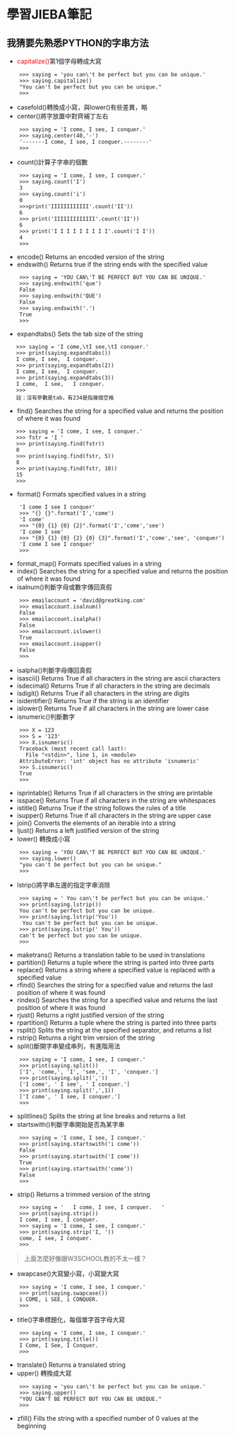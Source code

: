 # 學習JIEBA筆記
## 我猜要先熟悉PYTHON的字串方法
* <span style="color:red">capitalize()</span>第1個字母轉成大寫
```
    >>> saying = 'you can\'t be perfect but you can be unique.'
    >>> saying.capitalize()
    "You can't be perfect but you can be unique."
    >>>
```
* casefold()轉換成小寫，與lower()有些差異，略
* center()將字放置中對齊補丁左右
```
    >>> saying = 'I come, I see, I conquer.'
    >>> saying.center(40,'-')
    '-------I come, I see, I conquer.--------'
    >>>
```
* count()計算子字串的個數
```
    >>> saying = 'I come, I see, I conquer.'
    >>> saying.count('I')                   
    3
    >>> saying.count('i')
    0
    >>>print('IIIIIIIIIIII'.count('II'))
    6
    >>> print('IIIIIIIIIIIII'.count('II'))
    6
    >>> print('I I I I I I I I I'.count('I I'))
    4
    >>>
```
* encode()	Returns an encoded version of the string
* endswith()	Returns true if the string ends with the specified value
```
    >>> saying = 'YOU CAN\'T BE PERFECT BUT YOU CAN BE UNIQUE.'
    >>> saying.endswith('que')
    False
    >>> saying.endswith('QUE') 
    False
    >>> saying.endswith('.')   
    True
    >>>
```
* expandtabs()	Sets the tab size of the string
 ```
    >>> saying = 'I come,\tI see,\tI conquer.'
    >>> print(saying.expandtabs())
    I come, I see,  I conquer.
    >>> print(saying.expandtabs(2))
    I come, I see,  I conquer.
    >>> print(saying.expandtabs(3))
    I come,  I see,   I conquer.
    >>>
    註：沒有參數是tab，有234是指幾個空格
```
* find()	Searches the string for a specified value and returns the position of where it was found
 ```
    >>> saying = 'I come, I see, I conquer.'
    >>> fstr = 'I '
    >>> print(saying.find(fstr))
    0
    >>> print(saying.find(fstr, 5))
    8
    >>> print(saying.find(fstr, 10))
    15
    >>>
```
* format()	Formats specified values in a string
```
    'I come I see I conquer'
    >>> "{} {}".format('I','come')
    'I come'
    >>> "{0} {1} {0} {2}".format('I','come','see')
    'I come I see'
    >>> "{0} {1} {0} {2} {0} {3}".format('I','come','see', 'conquer')
    'I come I see I conquer'
    >>>
```
* format_map()	Formats specified values in a string
* index()	Searches the string for a specified value and returns the position of where it was found
* isalnum()判斷字母或數字傳回真假
```
    >>> emailaccount = 'david@greatking.com'
    >>> emailaccount.isalnum()
    False
    >>> emailaccount.isalpha() 
    False
    >>> emailaccount.islower() 
    True
    >>> emailaccount.isupper()
    False
    >>>
```
* isalpha()判斷字母傳回真假
* isascii()	Returns True if all characters in the string are ascii characters
* isdecimal()	Returns True if all characters in the string are decimals
* isdigit()	Returns True if all characters in the string are digits
* isidentifier()	Returns True if the string is an identifier
* islower()	Returns True if all characters in the string are lower case
* isnumeric()判斷數字
```
    >>> X = 123
    >>> S = '123'
    >>> X.isnumeric()
    Traceback (most recent call last):
      File "<stdin>", line 1, in <module>
    AttributeError: 'int' object has no attribute 'isnumeric'
    >>> S.isnumeric()
    True
    >>>
```
* isprintable()	Returns True if all characters in the string are printable
* isspace()	Returns True if all characters in the string are whitespaces
* istitle()	Returns True if the string follows the rules of a title
* isupper()	Returns True if all characters in the string are upper case
* join()	Converts the elements of an iterable into a string
* ljust()	Returns a left justified version of the string
* lower() 轉換成小寫
```
    >>> saying = 'YOU CAN\'T BE PERFECT BUT YOU CAN BE UNIQUE.'
    >>> saying.lower()
    "you can't be perfect but you can be unique."
    >>>
```
* lstrip()將字串左邊的指定字串消除
```
    >>> saying = ' You can\'t be perfect but you can be unique.'
    >>> print(saying.lstrip()) 
    You can't be perfect but you can be unique.
    >>> print(saying.lstrip('You'))
     You can't be perfect but you can be unique.
    >>> print(saying.lstrip(' You'))
    can't be perfect but you can be unique.
    >>>
```
* maketrans()	Returns a translation table to be used in translations
* partition()	Returns a tuple where the string is parted into three parts
* replace()	Returns a string where a specified value is replaced with a specified value
* rfind()	Searches the string for a specified value and returns the last position of where it was found
* rindex()	Searches the string for a specified value and returns the last position of where it was found
* rjust()	Returns a right justified version of the string
* rpartition()	Returns a tuple where the string is parted into three parts
* rsplit()	Splits the string at the specified separator, and returns a list
* rstrip()	Returns a right trim version of the string
* split()斷開字串變成串列，有進階用法
```
    >>> saying = 'I come, I see, I conquer.'                                    
    >>> print(saying.split())
    ['I', 'come,', 'I', 'see,', 'I', 'conquer.']
    >>> print(saying.split(','))
    ['I come', ' I see', ' I conquer.']
    >>> print(saying.split(',',1))
    ['I come', ' I see, I conquer.']
    >>>
```
* splitlines()	Splits the string at line breaks and returns a list
* startswith()判斷字串開始是否為某字串
```
    >>> saying = 'I come, I see, I conquer.'
    >>> print(saying.startswith('i come'))
    False
    >>> print(saying.startswith('I come')) 
    True
    >>> print(saying.startswith('come'))   
    False
    >>>
```
* strip()	Returns a trimmed version of the string
```
    >>> saying = '   I come, I see, I conquer.   '
    >>> print(saying.strip())
    I come, I see, I conquer.
    >>> saying = 'I come, I see, I conquer.'
    >>> print(saying.strip('I, '))
    come, I see, I conquer.
    >>>
```
> 上面怎麼好像跟W3SCHOOL教的不太一樣？
* swapcase()大寫變小寫，小寫變大寫
```
    >>> saying = 'I come, I see, I conquer.'
    >>> print(saying.swapcase())
    i COME, i SEE, i CONQUER.
    >>>
```
* title()字串標題化，每個單字首字母大寫
```
    >>> saying = 'I come, I see, I conquer.'
    >>> print(saying.title())
    I Come, I See, I Conquer.
    >>>
```
* translate()	Returns a translated string
* upper()	轉換成大寫
```
    >>> saying = 'you can\'t be perfect but you can be unique.'
    >>> saying.upper()
    "YOU CAN'T BE PERFECT BUT YOU CAN BE UNIQUE."
    >>>
```
* zfill()	Fills the string with a specified number of 0 values at the beginning
